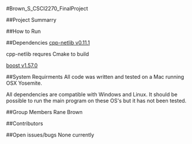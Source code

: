 #Brown_S_CSCI2270_FinalProject

##Project Summarry


##How to Run

##Dependencies
[cpp-netlib v0.11.1](http://cpp-netlib.org)

cpp-netlib requres Cmake to build

[boost v1.57.0](http://www.boost.org)

##System Requirments
All code was written and tested on a Mac running OSX Yosemite. 

All dependencies are compatible with Windows and Linux. It should be possible to run the main program on these OS's but it has not been tested.

##Group Members
Rane Brown

##Contributors

##Open issues/bugs
None currently 

